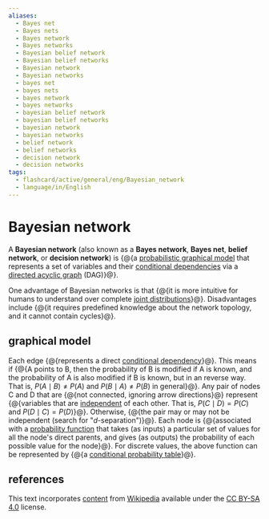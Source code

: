```yaml
---
aliases:
  - Bayes net
  - Bayes nets
  - Bayes network
  - Bayes networks
  - Bayesian belief network
  - Bayesian belief networks
  - Bayesian network
  - Bayesian networks
  - bayes net
  - bayes nets
  - bayes network
  - bayes networks
  - bayesian belief network
  - bayesian belief networks
  - bayesian network
  - bayesian networks
  - belief network
  - belief networks
  - decision network
  - decision networks
tags:
  - flashcard/active/general/eng/Bayesian_network
  - language/in/English
---
```


# Bayesian network

A __Bayesian network__ (also known as a __Bayes network__, __Bayes net__, __belief network__, or __decision network__) is {@{a [probabilistic graphical model](graphical%20model.md) that represents a set of variables and their [conditional dependencies](conditional%20dependence.md) via a [directed acyclic graph](directed%20acyclic%20graph.md) (DAG)}@}. <!--SR:!2025-10-09,353,310-->

One advantage of Bayesian networks is that {@{it is more intuitive for humans to understand over complete [joint distributions](joint%20probability%20distribution.md)}@}. Disadvantages include {@{it requires predefined knowledge about the network topology, and it cannot contain cycles}@}. <!--SR:!2028-05-15,1111,350!2026-12-06,690,330-->

## graphical model

Each edge {@{represents a direct [conditional dependency](conditional%20dependence.md)}@}. This means if {@{A points to B, then the probability of B is modified if A is known, and the probability of A is also modified if B is known, but in an reverse way. That is, $P(A \mid B) \ne P(A)$ and $P(B \mid A) \ne P(B)$ in general}@}. Any pair of nodes C and D that are {@{not connected, ignoring arrow directions}@} represent {@{variables that are [independent](conditional%20independence.md) of each other. That is, $P(C \mid D) = P(C)$ and $P(D \mid C) = P(D)$}@}. Otherwise, {@{the pair may or may not be independent (search for "_d_-separation")}@}. Each node is {@{associated with a [probability function](probability%20distribution.md) that takes (as inputs) a particular set of values for all the node's direct parents, and gives (as outputs) the probability of each possible value for the node}@}. For discrete values, the above function can be represented by {@{a [conditional probability table](conditional%20probability%20table.md)}@}. <!--SR:!2028-04-08,1080,350!2026-03-30,443,270!2026-08-17,584,310!2028-02-20,1046,350!2026-06-27,502,290!2026-02-08,422,310!2029-11-15,1544,362-->

## references

This text incorporates [content](https://en.wikipedia.org/wiki/Bayesian_network) from [Wikipedia](Wikipedia.md) available under the [CC BY-SA 4.0](https://creativecommons.org/licenses/by-sa/4.0/) license.

